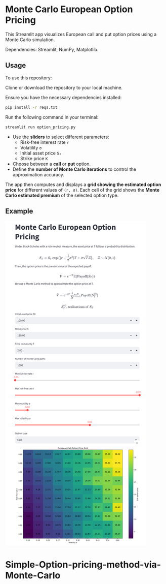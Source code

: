 # Monte Carlo European Option Pricing

This Streamlit app visualizes European call and put option prices using a Monte Carlo simulation. 

Dependencies: Streamlit, NumPy, Matplotlib.

## Usage
To use this repository:

Clone or download the repository to your local machine.

Ensure you have the necessary dependencies installed:
```bash
pip install -r reqs.txt
```

Run the following command in your terminal:
```bash
streamlit run option_pricing.py
```
- Use the **sliders** to select different parameters:  
  - Risk-free interest rate `r`  
  - Volatility `σ`  
  - Initial asset price `S₀`  
  - Strike price `K`  
- Choose between a **call** or **put** option.  
- Define the **number of Monte Carlo iterations** to control the approximation accuracy.

The app then computes and displays a **grid showing the estimated option price** for different values of `(r, σ)`. Each cell of the grid shows the **Monte Carlo estimated premium** of the selected option type.

## Example

![Monte Carlo Option Pricing App](img_option_pricing.png)
# Simple-Option-pricing-method-via-Monte-Carlo
